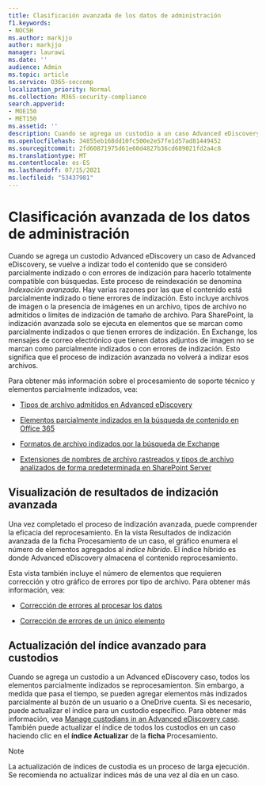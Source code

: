 ```yaml
---
title: Clasificación avanzada de los datos de administración
f1.keywords:
- NOCSH
ms.author: markjjo
author: markjjo
manager: laurawi
ms.date: ''
audience: Admin
ms.topic: article
ms.service: O365-seccomp
localization_priority: Normal
ms.collection: M365-security-compliance
search.appverid:
- MOE150
- MET150
ms.assetid: ''
description: Cuando se agrega un custodio a un caso Advanced eDiscovery, cualquier contenido que se consideró parcialmente indizado se vuelve a procesar para que sea totalmente posible realizar búsquedas.
ms.openlocfilehash: 34855eb168dd10fc500e2e57fe1d57ad81449452
ms.sourcegitcommit: 2fd60871975d61e60d4827b36cd689021fd2a4c8
ms.translationtype: MT
ms.contentlocale: es-ES
ms.lasthandoff: 07/15/2021
ms.locfileid: "53437981"
---
```

# <a name="advanced-indexing-of-custodian-data"></a>Clasificación avanzada de los datos de administración

Cuando se agrega un custodio Advanced eDiscovery un caso de Advanced eDiscovery, se vuelve a indizar todo el contenido que se consideró parcialmente indizado o con errores de indización para hacerlo totalmente compatible con búsquedas.  Este proceso de reindexación se denomina *Indexación avanzada*. Hay varias razones por las que el contenido está parcialmente indizado o tiene errores de indización. Esto incluye archivos de imagen o la presencia de imágenes en un archivo, tipos de archivo no admitidos o límites de indización de tamaño de archivo. Para SharePoint, la indización avanzada solo se ejecuta en elementos que se marcan como parcialmente indizados o que tienen errores de indización. En Exchange, los mensajes de correo electrónico que tienen datos adjuntos de imagen no se marcan como parcialmente indizados o con errores de indización. Esto significa que el proceso de indización avanzada no volverá a indizar esos archivos.

Para obtener más información sobre el procesamiento de soporte técnico y elementos parcialmente indizados, vea:

- [Tipos de archivo admitidos en Advanced eDiscovery](supported-filetypes-ediscovery20.md)

- [Elementos parcialmente indizados en la búsqueda de contenido en Office 365](partially-indexed-items-in-content-search.md)

- [Formatos de archivo indizados por la búsqueda de Exchange](/exchange/file-formats-indexed-by-exchange-search-exchange-2013-help)

- [Extensiones de nombres de archivo rastreados y tipos de archivo analizados de forma predeterminada en SharePoint Server](/SharePoint/technical-reference/default-crawled-file-name-extensions-and-parsed-file-types)

## <a name="viewing-advanced-indexing-results"></a>Visualización de resultados de indización avanzada

Una vez completado el proceso de indización avanzada, puede comprender la eficacia del reprocesamiento.  En la vista Resultados  de indización avanzada de la ficha Procesamiento de un caso, el gráfico enumera el número de elementos agregados al *índice híbrido*.  El índice híbrido es donde Advanced eDiscovery almacena el contenido reprocesamiento.

Esta vista también incluye el número de elementos que requieren corrección y otro gráfico de errores por tipo de archivo. Para obtener más información, vea:

- [Corrección de errores al procesar los datos](error-remediation-when-processing-data-in-advanced-ediscovery.md)

- [Corrección de errores de un único elemento](single-item-error-remediation.md)

## <a name="updating-the-advanced-index-for-custodians"></a>Actualización del índice avanzado para custodios

Cuando se agrega un custodio a un Advanced eDiscovery caso, todos los elementos parcialmente indizados se reprocesamienton. Sin embargo, a medida que pasa el tiempo, se pueden agregar elementos más indizados parcialmente al buzón de un usuario o a OneDrive cuenta.  Si es necesario, puede actualizar el índice para un custodio específico. Para obtener más información, vea [Manage custodians in an Advanced eDiscovery case](manage-new-custodians.md#re-index-custodian-data). También puede actualizar el índice de todos los custodios en un caso haciendo clic en el **índice Actualizar** de la **ficha** Procesamiento.

> [!NOTE]
> La actualización de índices de custodia es un proceso de larga ejecución. Se recomienda no actualizar índices más de una vez al día en un caso.
